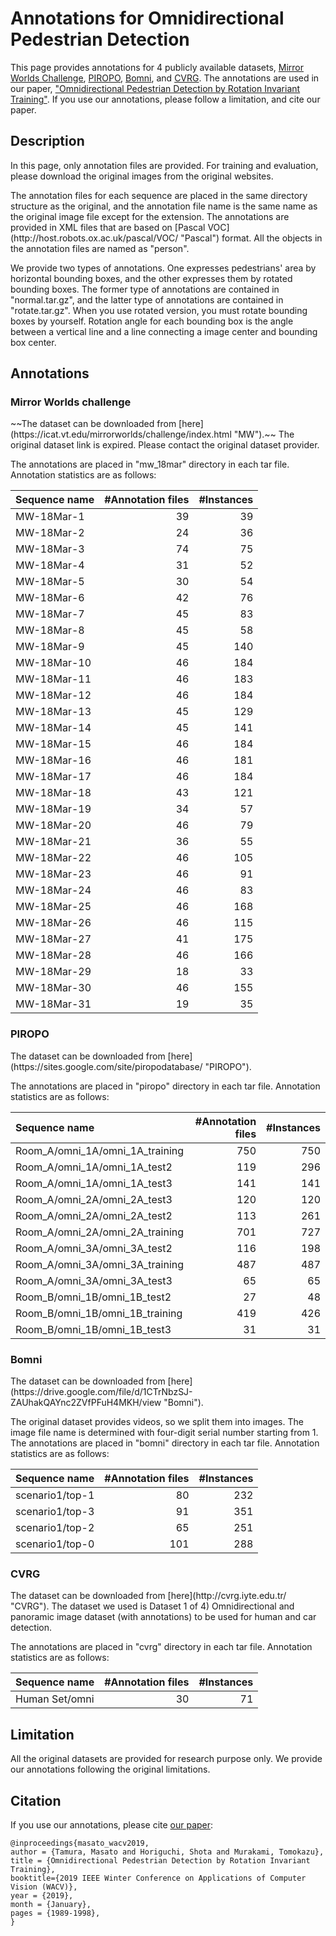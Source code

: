 Annotations for Omnidirectional Pedestrian Detection
====

This page provides annotations for 4 publicly available datasets,
[Mirror Worlds Challenge](https://icat.vt.edu/mirrorworlds/challenge/index.html),
[PIROPO](https://sites.google.com/site/piropodatabase/),
[Bomni](https://www.cmpe.boun.edu.tr/pilab/pilabfiles/databases/bomni/), and
[CVRG](http://cvrg.iyte.edu.tr/). The annotations are used in our paper,
["Omnidirectional Pedestrian Detection by Rotation Invariant Training"](https://ieeexplore.ieee.org/document/8658933).
If you use our annotations, please follow a limitation, and cite our paper.

## Description
<p>In this page, only annotation files are provided. For training and evaluation, please download the original images from
the original websites.</p>

<p>The annotation files for each sequence are placed in the same directory structure as the original, and the annotation file
name is the same name as the original image file except for the extension.
The annotations are provided in XML files that are based on [Pascal VOC](http://host.robots.ox.ac.uk/pascal/VOC/ "Pascal") format.
All the objects in the annotation files are named as "person".</p>

<p>We provide two types of annotations. One expresses pedestrians' area by horizontal bounding boxes, and the other
expresses them by rotated bounding boxes. The former type of annotations are contained in "normal.tar.gz",
and the latter type of annotations are contained in "rotate.tar.gz". When you use rotated version, you must rotate
bounding boxes by yourself. Rotation angle for each bounding box is the angle between a vertical line and
a line connecting a image center and bounding box center.</p>

## Annotations
### Mirror Worlds challenge
<p>~~The dataset can be downloaded from [here](https://icat.vt.edu/mirrorworlds/challenge/index.html "MW").~~  
The original dataset link is expired. Please contact the original dataset provider.</p>

<p>The annotations are placed in "mw_18mar" directory in each tar file. Annotation statistics are as follows:</p>

| Sequence name | #Annotation files | #Instances |
| :--- | ---: | ---: |
| MW-18Mar-1 | 39 | 39 |
| MW-18Mar-2 | 24 | 36 |
| MW-18Mar-3 | 74 | 75 |
| MW-18Mar-4 | 31 | 52 |
| MW-18Mar-5 | 30 | 54 |
| MW-18Mar-6 | 42 | 76 |
| MW-18Mar-7 | 45 | 83 |
| MW-18Mar-8 | 45 | 58 |
| MW-18Mar-9 | 45 | 140 |
| MW-18Mar-10 | 46 | 184 |
| MW-18Mar-11 | 46 | 183 |
| MW-18Mar-12 | 46 | 184 |
| MW-18Mar-13 | 45 | 129 |
| MW-18Mar-14 | 45 | 141 |
| MW-18Mar-15 | 46 | 184 |
| MW-18Mar-16 | 46 | 181 |
| MW-18Mar-17 | 46 | 184 |
| MW-18Mar-18 | 43 | 121 |
| MW-18Mar-19 | 34 | 57 |
| MW-18Mar-20 | 46 | 79 |
| MW-18Mar-21 | 36 | 55 |
| MW-18Mar-22 | 46 | 105 |
| MW-18Mar-23 | 46 | 91 |
| MW-18Mar-24 | 46 | 83 |
| MW-18Mar-25 | 46 | 168 |
| MW-18Mar-26 | 46 | 115 |
| MW-18Mar-27 | 41 | 175 |
| MW-18Mar-28 | 46 | 166 |
| MW-18Mar-29 | 18 | 33 |
| MW-18Mar-30 | 46 | 155 |
| MW-18Mar-31 | 19 | 35 |

### PIROPO
<p>The dataset can be downloaded from [here](https://sites.google.com/site/piropodatabase/ "PIROPO").</p>

<p>The annotations are placed in "piropo" directory in each tar file. Annotation statistics are as follows:</p>

| Sequence name | #Annotation files | #Instances |
| :--- | ---: | ---: |
| Room_A/omni_1A/omni_1A_training | 750 | 750 |
| Room_A/omni_1A/omni_1A_test2 | 119 | 296 |
| Room_A/omni_1A/omni_1A_test3 | 141 | 141 |
| Room_A/omni_2A/omni_2A_test3 | 120 | 120 |
| Room_A/omni_2A/omni_2A_test2 | 113 | 261 |
| Room_A/omni_2A/omni_2A_training | 701 | 727 |
| Room_A/omni_3A/omni_3A_test2 | 116 | 198 |
| Room_A/omni_3A/omni_3A_training | 487 | 487 |
| Room_A/omni_3A/omni_3A_test3 | 65 | 65 |
| Room_B/omni_1B/omni_1B_test2 | 27 | 48 |
| Room_B/omni_1B/omni_1B_training | 419 | 426 |
| Room_B/omni_1B/omni_1B_test3 | 31 | 31 |

### Bomni
<p>The dataset can be downloaded from [here](https://drive.google.com/file/d/1CTrNbzSJ-ZAUhakQAYnc2ZVfPFuH4MKH/view "Bomni").</p>

<p>The original dataset provides videos, so we split them into images. The image file name is determined with four-digit serial number starting from 1.
The annotations are placed in "bomni" directory in each tar file. Annotation statistics are as follows:</p>

| Sequence name | #Annotation files | #Instances |
| :--- | ---: | ---: |
| scenario1/top-1 | 80 | 232 |
| scenario1/top-3 | 91 | 351 |
| scenario1/top-2 | 65 | 251 |
| scenario1/top-0 | 101 | 288 |

### CVRG
<p>The dataset can be downloaded from [here](http://cvrg.iyte.edu.tr/ "CVRG"). The dataset we used is Dataset 1 of 4) Omnidirectional and panoramic image dataset (with annotations) to be used for human and car detection.</p>

<p>The annotations are placed in "cvrg" directory in each tar file. Annotation statistics are as follows:</p>

| Sequence name | #Annotation files | #Instances |
| :--- | ---: | ---: |
| Human Set/omni | 30 | 71 |

## Limitation
All the original datasets are provided for research purpose only.
We provide our annotations following the original limitations.

## Citation
If you use our annotations, please cite [our paper](https://ieeexplore.ieee.org/document/8658933):
```
@inproceedings{masato_wacv2019,
author = {Tamura, Masato and Horiguchi, Shota and Murakami, Tomokazu},
title = {Omnidirectional Pedestrian Detection by Rotation Invariant Training},
booktitle={2019 IEEE Winter Conference on Applications of Computer Vision (WACV)},
year = {2019},
month = {January},
pages = {1989-1998},
}
```

